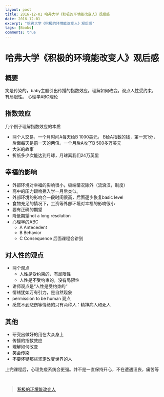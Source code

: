 ```yaml
---
layout: post
title: 2016-12-01 哈弗大学《积极的环境能改变人》观后感
date: 2016-12-01
excerpt: "哈弗大学《积极的环境能改变人》观后感"
tags: [Books]
comments: true
---
```


# 哈弗大学《积极的环境能改变人》观后感

## 概要

笑是传染的，baby主题引出传播的指数效应。理解如何改变。观点人性受约束，有局限性。 心理学ABC理论

## 指数效应

几个例子理解指数效应的本质

- 两个人交易，一个月时间A每天给B 1000美元。 B给A指数的钱，第一天1分，后面每天是前一天的两倍。一个月后A收了B 500多万美元
- 大米的故事
- 折纸多少次能达到月球，月球离我们24万英里


## 幸福的影响

- 外部环境对幸福的影响很小，极端情况除外（流浪汉，制度）
- 高中的压力跟哈弗入学一月后类似。
- 外部环境的影响会一段时间很高，后面逐步恢复basic level
- 食物充足的情况下，工资等外部环境对幸福的影响很小
- 要有正确的期望
- 降低期望not a long resolution
- 心理学的ABC
    - A Antecedent
    - B Behavior
    - C Consequence 后面课程会讲到

## 对人性的观点

- 两个观点
    - 人性是受约束的，有局限性
    - 人性是不受约束的，没有局限性
- 讲师观点是“人性是受约束的”
- 情绪犹如万有引力，是自然现象
- permission to be human 观点
- 感觉不到悲伤等情绪的只有两种人：精神病人和死人

## 其他

- 研究出做好的用在大众身上
- 传播的指数效应
- 理解如何改变
- 笑会传染
- 不要怀疑那些坚定改变世界的人

上完课程后，心理免疫系统会更强。并不是一直保持开心，不在遭遇沮丧，痛苦等




<br>

> [积极的环境能改变人](http://open.163.com/movie/2006/1/3/T/M6HV755O6_M6HV8QB3T.html)

